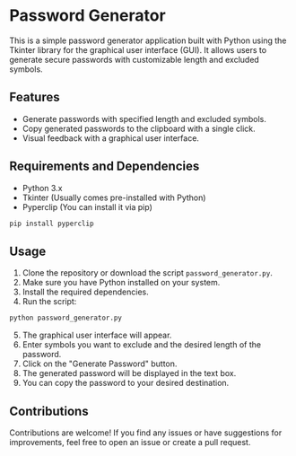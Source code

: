 # Password Generator

This is a simple password generator application built with Python using the Tkinter library for the graphical user interface (GUI). It allows users to generate secure passwords with customizable length and excluded symbols.

## Features

- Generate passwords with specified length and excluded symbols.
- Copy generated passwords to the clipboard with a single click.
- Visual feedback with a graphical user interface.

## Requirements and Dependencies

- Python 3.x
- Tkinter (Usually comes pre-installed with Python)
- Pyperclip (You can install it via pip) 
```bash
pip install pyperclip
```

## Usage

1. Clone the repository or download the script `password_generator.py`.
2. Make sure you have Python installed on your system.
3. Install the required dependencies.
4. Run the script: 
```bash
python password_generator.py
```
5. The graphical user interface will appear.
6. Enter symbols you want to exclude and the desired length of the password.
7. Click on the "Generate Password" button.
8. The generated password will be displayed in the text box.
9. You can copy the password to your desired destination.

## Contributions

Contributions are welcome! If you find any issues or have suggestions for improvements, feel free to open an issue or create a pull request.

